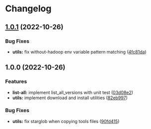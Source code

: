 # Changelog

## [1.0.1](https://github.com/jeffryang24/asdf-spark/compare/v1.0.0...v1.0.1) (2022-10-26)


### Bug Fixes

* **utils:** fix without-hadoop env variable pattern matching ([4fc81da](https://github.com/jeffryang24/asdf-spark/commit/4fc81da80add1c9d960592dfc5f7229af36ba456))

## 1.0.0 (2022-10-26)


### Features

* **list-all:** implement list_all_versions with unit test ([03d08e2](https://github.com/jeffryang24/asdf-spark/commit/03d08e241899dd5abef8ae2853209917e42027a4))
* **utils:** implement download and install utilities ([82eb997](https://github.com/jeffryang24/asdf-spark/commit/82eb99789c83327d405893be21cfaa2d885facf8))


### Bug Fixes

* **utils:** fix starglob when copying tools files ([90fd415](https://github.com/jeffryang24/asdf-spark/commit/90fd4159623dc6a45532bea1be0b6527e18716fd))
